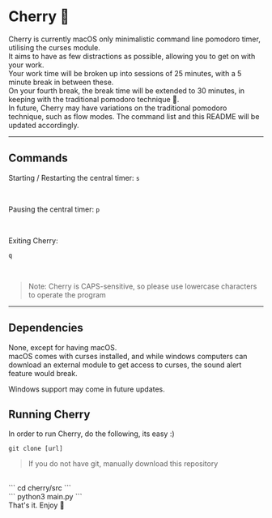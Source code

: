 # Cherry 🍒
Cherry is currently macOS only minimalistic command line pomodoro timer, utilising the curses module.
<br>
It aims to have as few distractions as possible, allowing you to get on with your work.
<br>
Your work time will be broken up into sessions of 25 minutes, with a 5 minute break in between these. <br>
On your fourth break, the break time will be extended to 30 minutes, in keeping with the traditional pomodoro technique 🍅.
<br>
In future, Cherry may have variations on the traditional pomodoro technique, such as flow modes. The command list and this README will be updated accordingly.
<br>

---

## Commands
Starting / Restarting the central timer:
`s`

<br>


Pausing the central timer:
`p`

<br>


Exiting Cherry:

`q`

<br>



>Note: Cherry is CAPS-sensitive, so please use lowercase characters to operate the program

---

## Dependencies
None, except for having macOS. <br>
macOS comes with curses installed, and while windows computers can download an external module to get access to curses, the sound alert feature would break. <br>

Windows support may come in future updates. <br>

## Running Cherry
In order to run Cherry, do the following, its easy :)
<br>
```
git clone [url]
```

> If you do not have git, manually download this repository

<br>
```
cd cherry/src
```
<br>
```
python3 main.py
```

<br>
That's it. Enjoy 🍒